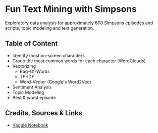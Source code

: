 # Fun Text Mining with Simpsons
Exploratory data analysis for approximately 600 Simpsons episodes and scripts, topic modeling and text generation.

## Table of Content
- Identify most on-screen characters
- Group the most common words for each character (WordClouds)
- Vectorizing 
  - Bag-Of-Words
  - TF-IDF
  - Word-Vector (Google's Word2Vec)
- Sentiment Analysis
- Topic Modeling
- Best & worst episode

## Credits, Sources & Links
- [Kaggle Notebook](https://www.kaggle.com/ambarish/fun-in-text-mining-with-simpsons)
